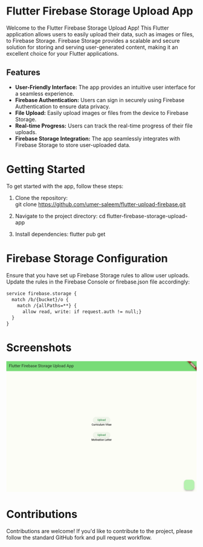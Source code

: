 # Flutter Firebase Storage Upload App
Welcome to the Flutter Firebase Storage Upload App! This Flutter application allows users to easily upload their data, such as images or files, to Firebase Storage. Firebase Storage provides a scalable and secure solution for storing and serving user-generated content, making it an excellent choice for your Flutter applications.

## Features
* **User-Friendly Interface:** The app provides an intuitive user interface for a seamless experience.
* **Firebase Authentication:** Users can sign in securely using Firebase Authentication to ensure data privacy.
* **File Upload:** Easily upload images or files from the device to Firebase Storage.
* **Real-time Progress:** Users can track the real-time progress of their file uploads.
* **Firebase Storage Integration:** The app seamlessly integrates with Firebase Storage to store user-uploaded data.

# Getting Started
To get started with the app, follow these steps:

1. Clone the repository:<br>
git clone https://github.com/umer-saleem/flutter-upload-firebase.git

2. Navigate to the project directory:
cd flutter-firebase-storage-upload-app

3. Install dependencies:
flutter pub get

# Firebase Storage Configuration
Ensure that you have set up Firebase Storage rules to allow user uploads. Update the rules in the Firebase Console or firebase.json file accordingly:
```
service firebase.storage {
  match /b/{bucket}/o {
    match /{allPaths=**} {
      allow read, write: if request.auth != null;}
  }
}
```
# Screenshots
![alt text](https://github.com/umer-saleem/flutter-upload-firebase/blob/main/ss1.PNG?raw=true)

# Contributions
Contributions are welcome! If you'd like to contribute to the project, please follow the standard GitHub fork and pull request workflow.


